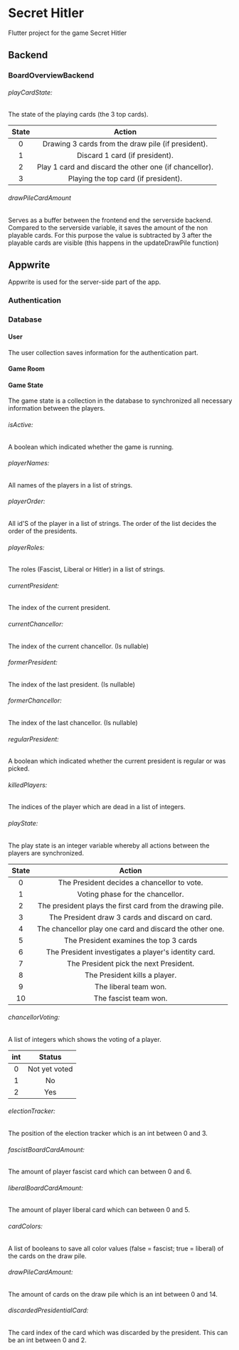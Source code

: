 # Secret Hitler

Flutter project for the game Secret Hitler

## Backend

### BoardOverviewBackend

###### playCardState:
The state of the playing cards (the 3 top cards).

| State |                         Action                         |
|:-----:|:------------------------------------------------------:|
|   0   |   Drawing 3 cards from the draw pile (if president).   | 
|   1   |             Discard 1 card (if president).             |
|   2   | Play 1 card and discard the other one (if chancellor). |
|   3   |          Playing the top card (if president).          |

###### drawPileCardAmount
Serves as a buffer between the frontend end the serverside backend.
Compared to the serverside variable, it saves the amount of the non playable cards.
For this purpose the value is subtracted by 3 after the playable cards are visible (this happens in the updateDrawPile function)

## Appwrite
Appwrite is used for the server-side part of the app.

### Authentication

### Database

#### User
The user collection saves information for the authentication part.

#### Game Room

#### Game State
The game state is a collection in the database to synchronized all necessary information between the players.

###### isActive:
A boolean which indicated whether the game is running.

###### playerNames:
All names of the players in a list of strings.

###### playerOrder:
All id'S of the player in a list of strings. The order of the list decides the order of the presidents.

###### playerRoles:
The roles (Fascist, Liberal or Hitler) in a list of strings.

###### currentPresident:
The index of the current president.

###### currentChancellor:
The index of the current chancellor. (Is nullable)

###### formerPresident:
The index of the last president. (Is nullable)

###### formerChancellor:
The index of the last chancellor. (Is nullable)

###### regularPresident:
A boolean which indicated whether the current president is regular or was picked.

###### killedPlayers:
The indices of the player which are dead in a list of integers.

###### playState:
The play state is an integer variable whereby all actions between the players are synchronized.

| State |                          Action                           |
|:-----:|:---------------------------------------------------------:|
|   0   |        The President decides a chancellor to vote.        | 
|   1   |             Voting phase for the chancellor.              |
|   2   | The president plays the first card from the drawing pile. |
|   3   |      The President draw 3 cards and discard on card.      |
|   4   |  The chancellor play one card and discard the other one.  |
|   5   |          The President examines the top 3 cards           |
|   6   |   The President investigates a player's identity card.    |
|   7   |          The President pick the next President.           |
|   8   |               The President kills a player.               |
|   9   |                   The liberal team won.                   |
|  10   |                   The fascist team won.                   |

###### chancellorVoting:
A list of integers which shows the voting of a player.

| int |    Status     |
|:---:|:-------------:|
|  0  | Not yet voted |
|  1  |      No       |
|  2  |      Yes      |

###### electionTracker:
The position of the election tracker which is an int between 0 and 3.

###### fascistBoardCardAmount:
The amount of player fascist card which can between 0 and 6.

###### liberalBoardCardAmount:
The amount of player liberal card which can between 0 and 5.

###### cardColors:
A list of booleans to save all color values (false = fascist; true = liberal) of the cards on the draw pile.

###### drawPileCardAmount:
The amount of cards on the draw pile which is an int between 0 and 14.

###### discardedPresidentialCard:
The card index of the card which was discarded by the president. This can be an int between 0 and 2.